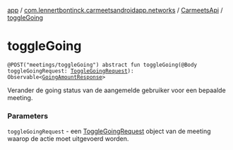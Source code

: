 [app](../../index.md) / [com.lennertbontinck.carmeetsandroidapp.networks](../index.md) / [CarmeetsApi](index.md) / [toggleGoing](./toggle-going.md)

# toggleGoing

`@POST("meetings/toggleGoing") abstract fun toggleGoing(@Body toggleGoingRequest: `[`ToggleGoingRequest`](../../com.lennertbontinck.carmeetsandroidapp.networks.requests/-toggle-going-request/index.md)`): Observable<`[`GoingAmountResponse`](../../com.lennertbontinck.carmeetsandroidapp.networks.responses/-going-amount-response/index.md)`>`

Verander de going status van de aangemelde gebruiker voor een bepaalde meeting.

### Parameters

`toggleGoingRequest` - een [ToggleGoingRequest](../../com.lennertbontinck.carmeetsandroidapp.networks.requests/-toggle-going-request/index.md) object van de meeting waarop de actie moet uitgevoerd worden.